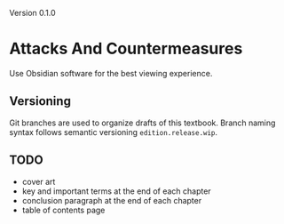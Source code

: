 
Version 0.1.0
# Attacks And Countermeasures
Use Obsidian software for the best viewing experience.
## Versioning
Git branches are used to organize drafts of this textbook.  Branch naming syntax follows semantic versioning `edition.release.wip`.
## TODO
- cover art
- key and important terms at the end of each chapter
- conclusion paragraph at the end of each chapter
- table of contents page
